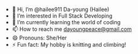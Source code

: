 - 👋 Hi, I’m @hailee911 Da-young (Hailee)
- 👀 I’m interested in Full Stack Developing
- 🌱 I’m currently learning the world of coding
- 📫 How to reach me dayoungpeace@gmail.com
- 😄 Pronouns: She/Her
- ⚡ Fun fact: My hobby is knitting and climbing!


